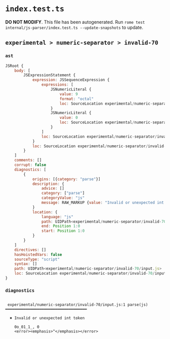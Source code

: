 # `index.test.ts`

**DO NOT MODIFY**. This file has been autogenerated. Run `rome test internal/js-parser/index.test.ts --update-snapshots` to update.

## `experimental > numeric-separator > invalid-70`

### `ast`

```javascript
JSRoot {
	body: [
		JSExpressionStatement {
			expression: JSSequenceExpression {
				expressions: [
					JSNumericLiteral {
						value: 9
						format: "octal"
						loc: SourceLocation experimental/numeric-separator/invalid-70/input.js 1:0-1:8
					}
					JSNumericLiteral {
						value: 0
						loc: SourceLocation experimental/numeric-separator/invalid-70/input.js 1:10-1:11
					}
				]
				loc: SourceLocation experimental/numeric-separator/invalid-70/input.js 1:0-1:11
			}
			loc: SourceLocation experimental/numeric-separator/invalid-70/input.js 1:0-1:11
		}
	]
	comments: []
	corrupt: false
	diagnostics: [
		{
			origins: [{category: "parse"}]
			description: {
				advice: []
				category: ["parse"]
				categoryValue: "js"
				message: RAW_MARKUP {value: "Invalid or unexpected int token"}
			}
			location: {
				language: "js"
				path: UIDPath<experimental/numeric-separator/invalid-70/input.js>
				end: Position 1:0
				start: Position 1:0
			}
		}
	]
	directives: []
	hasHoistedVars: false
	sourceType: "script"
	syntax: []
	path: UIDPath<experimental/numeric-separator/invalid-70/input.js>
	loc: SourceLocation experimental/numeric-separator/invalid-70/input.js 1:0-2:0
}
```

### `diagnostics`

```

 experimental/numeric-separator/invalid-70/input.js:1 parse(js) ━━━━━━━━━━━━━━━━━━━━━━━━━━━━━━━━━━━━

  ✖ Invalid or unexpected int token

    0o_01_1_, 0
    <error><emphasis>^</emphasis></error>


```
